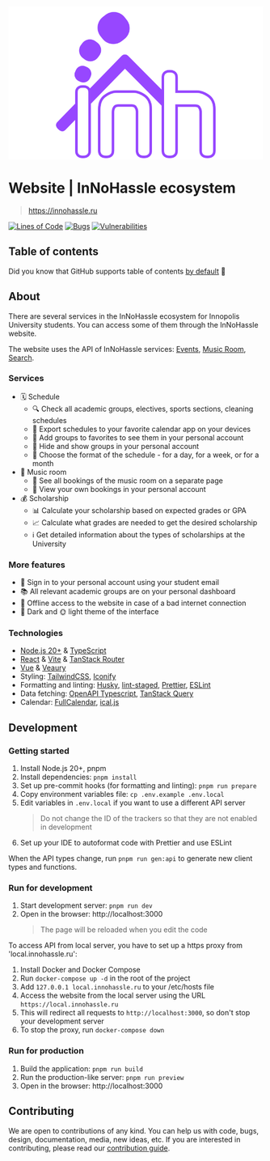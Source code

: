 <p align="center" style="background-color: white">
  <a href="https://innohassle.ru">
    <img alt="InNoHassle" height="300px" src="https://raw.githubusercontent.com/one-zero-eight/InNoHassle-Design/212a5c06590c4d469a0a894481c09915a4b1735f/logo/ing-white-outline-transparent.svg">
  </a>
</p>

# Website | InNoHassle ecosystem

> https://innohassle.ru

[![Lines of Code](https://sonarcloud.io/api/project_badges/measure?project=one-zero-eight_InNoHassle-Website&metric=ncloc)](https://sonarcloud.io/summary/new_code?id=one-zero-eight_InNoHassle-Website)
[![Bugs](https://sonarcloud.io/api/project_badges/measure?project=one-zero-eight_InNoHassle-Website&metric=bugs)](https://sonarcloud.io/summary/new_code?id=one-zero-eight_InNoHassle-Website)
[![Vulnerabilities](https://sonarcloud.io/api/project_badges/measure?project=one-zero-eight_InNoHassle-Website&metric=vulnerabilities)](https://sonarcloud.io/summary/new_code?id=one-zero-eight_InNoHassle-Website)

## Table of contents

Did you know that GitHub supports table of
contents [by default](https://github.blog/changelog/2021-04-13-table-of-contents-support-in-markdown-files/) 🤔

## About

There are several services in the InNoHassle ecosystem for Innopolis University students.
You can access some of them through the InNoHassle website.

The website uses the API of InNoHassle services: [Events](https://github.com/one-zero-eight/events), [Music Room](https://github.com/one-zero-eight/music-room), [Search](https://github.com/one-zero-eight/search).

### Services

- 🗓️ Schedule
  - 🔍 Check all academic groups, electives, sports sections, cleaning schedules
  - 📲 Export schedules to your favorite calendar app on your devices
  - 🌟 Add groups to favorites to see them in your personal account
  - 🙈 Hide and show groups in your personal account
  - 🔄 Choose the format of the schedule - for a day, for a week, or for a month
- 🎵 Music room
  - 📅 See all bookings of the music room on a separate page
  - 🧐 View your own bookings in your personal account
- 💰 Scholarship
  - 📊 Calculate your scholarship based on expected grades or GPA
  - 📈 Calculate what grades are needed to get the desired scholarship
  - ℹ️ Get detailed information about the types of scholarships at the University

### More features

- 🔑 Sign in to your personal account using your student email
- 📚 All relevant academic groups are on your personal dashboard
- 📴 Offline access to the website in case of a bad internet connection
- 🌙 Dark and 🌞 light theme of the interface

### Technologies

- [Node.js 20+](https://nodejs.org) & [TypeScript](https://www.typescriptlang.org/)
- [React](https://react.dev/) & [Vite](https://vitejs.dev/) & [TanStack Router](https://tanstack.com/router/latest/docs/framework/react/overview)
- [Vue](https://vuejs.org/) & [Veaury](https://github.com/gloriasoft/veaury)
- Styling: [TailwindCSS](https://tailwindcss.com/), [Iconify](https://iconify.design/)
- Formatting and linting: [Husky](https://typicode.github.io/husky/), [lint-staged](https://github.com/lint-staged/lint-staged), [Prettier](https://prettier.io/), [ESLint](https://eslint.org/)
- Data fetching: [OpenAPI Typescript](https://openapi-ts.dev/), [TanStack Query](https://tanstack.com/query/latest)
- Calendar: [FullCalendar](https://fullcalendar.io/), [ical.js](https://github.com/kewisch/ical.js)

## Development

### Getting started

1. Install Node.js 20+, pnpm
2. Install dependencies: `pnpm install`
3. Set up pre-commit hooks (for formatting and linting): `pnpm run prepare`
4. Copy environment variables file: `cp .env.example .env.local`
5. Edit variables in `.env.local` if you want to use a different API server
   > Do not change the ID of the trackers so that they are not enabled in development
6. Set up your IDE to autoformat code with Prettier and use ESLint

When the API types change, run `pnpm run gen:api` to generate new client types and functions.

### Run for development

1. Start development server: `pnpm run dev`
2. Open in the browser: http://localhost:3000
   > The page will be reloaded when you edit the code

To access API from local server, you have to set up a https proxy from 'local.innohassle.ru':

1. Install Docker and Docker Compose
2. Run `docker-compose up -d` in the root of the project
3. Add `127.0.0.1 local.innohassle.ru` to your /etc/hosts file
4. Access the website from the local server using the URL `https://local.innohassle.ru`
5. This will redirect all requests to `http://localhost:3000`, so don't stop your development server
6. To stop the proxy, run `docker-compose down`

### Run for production

1. Build the application: `pnpm run build`
2. Run the production-like server: `pnpm run preview`
3. Open in the browser: http://localhost:3000

## Contributing

We are open to contributions of any kind.
You can help us with code, bugs, design, documentation, media, new ideas, etc.
If you are interested in contributing, please read our [contribution guide](https://github.com/one-zero-eight/.github/blob/main/CONTRIBUTING.md).
